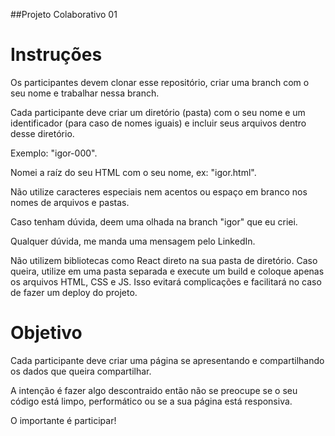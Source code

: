 ##Projeto Colaborativo 01

# Instruções

Os participantes devem clonar esse repositório, criar uma branch com o seu nome e trabalhar nessa branch.

Cada participante deve criar um diretório (pasta) com o seu nome e um identificador (para caso de nomes iguais) e incluir seus arquivos dentro desse diretório.

Exemplo: "igor-000".

Nomei a raíz do seu HTML com o seu nome, ex: "igor.html".

Não utilize caracteres especiais nem acentos ou espaço em branco nos nomes de arquivos e pastas.

Caso tenham dúvida, deem uma olhada na branch "igor" que eu criei.

Qualquer dúvida, me manda uma mensagem pelo LinkedIn.

Não utilizem bibliotecas como React direto na sua pasta de diretório. Caso queira, utilize em uma pasta separada e execute um build e coloque apenas os arquivos HTML, CSS e JS. Isso evitará complicações e facilitará no caso de fazer um deploy do projeto.

# Objetivo

Cada participante deve criar uma página se apresentando e compartilhando os dados que queira compartilhar.

A intenção é fazer algo descontraido então não se preocupe se o seu código está limpo, performático ou se a sua página está responsiva.

O importante é participar!
